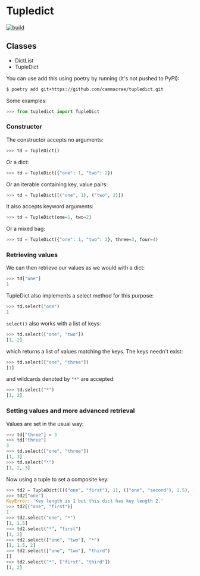 # Tupledict

[![build](https://github.com/cammacrae/tupledict/actions/workflows/ci.yml/badge.svg?branch=master)](https://github.com/cammacrae/tupledict/actions/workflows/ci.yml)

## Classes

* DictList
* TupleDict


You can use add this using poetry by running (it's not pushed to PyPI):

```zsh
$ poetry add git+https://github.com/cammacrae/tupledict.git
```

Some examples:

```python
>>> from tupledict import TupleDict
```

### Constructor

The constructor accepts no arguments:
```python
>>> td = TupleDict()
```

Or a dict:
```python
>>> td = TupleDict({"one": 1, "two": 2})
```

Or an iterable containing key, value pairs:
```python
>>> td = TupleDict([("one", 1), ("two", 2)])
```

It also accepts keyword arguments:
```python
>>> td = TupleDict(one=1, two=2)
```

Or a mixed bag:
```python
>>> td = TupleDict({"one": 1, "two": 2}, three=3, four=4)
```

### Retrieving values

We can then retrieve our values as we would with a dict:
```python
>>> td["one"]
1
```

TupleDict also implements a select method for this purpose:
```python
>>> td.select("one")
1
```

```select()``` also works with a list of keys:
```python
>>> td.select(["one", "two"])
[1, 2]
```

which returns a list of values matching the keys. The keys needn't exist:
```python
>>> td.select(["one", "three"])
[1]
```

and wildcards denoted by ```"*"``` are accepted:
```python
>>> td.select("*")
[1, 2]
```
### Setting values and more advanced retrieval

Values are set in the usual way:
```python
>>> td["three"] = 3
>>> td["three"]
3
>>> td.select(["one", "three"])
[1, 3]
>>> td.select("*")
[1, 2, 3]
```

Now using a tuple to set a composite key:
```python
>>> td2 = TupleDict([(("one", "first"), 1), (("one", "second"), 1.5), (("two", "first"), 2)])
>>> td2["one"]
KeyError: 'Key length is 1 but this dict has key length 2.'
>>> td2[("one", "first")]
1
>>> td2.select("one", "*")
[1, 1.5]
>>> td2.select("*", "first")
[1, 2]
>>> td2.select(["one", "two"], "*")
[1, 1.5, 2]
>>> td2.select(["one", "two"], "third")
[]
>>> td2.select("*", ["first", "third"])
[1, 2]
```













